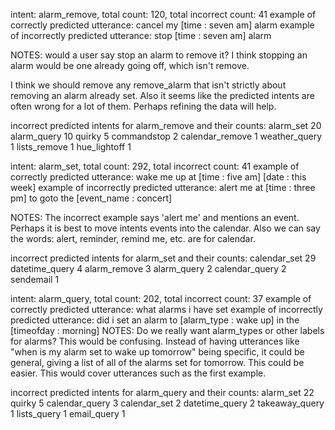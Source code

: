 intent: alarm_remove, total count: 120, total incorrect count: 41
 example of correctly predicted utterance: cancel my [time : seven am] alarm
 example of incorrectly predicted utterance: stop [time : seven am] alarm

 NOTES: would a user say stop an alarm to remove it? I think stopping an alarm would be one already going off, which isn't remove.

 I think we should remove any remove_alarm that isn't strictly about removing an alarm already set. Also it seems like the predicted intents are often wrong for a lot of them. Perhaps refining the data will help.

incorrect predicted intents for alarm_remove and their counts:
alarm_set          20
alarm_query        10
quirky              5
commandstop         2
calendar_remove     1
weather_query       1
lists_remove        1
hue_lightoff        1



intent: alarm_set, total count: 292, total incorrect count: 41
 example of correctly predicted utterance: wake me up at [time : five am] [date : this week]
 example of incorrectly predicted utterance: alert me at [time : three pm] to goto the [event_name : concert]
 
 NOTES: The incorrect example says 'alert me' and mentions an event. Perhaps it is best to move intents events into the calendar.
 Also we can say the words: alert, reminder, remind me, etc. are for calendar. 

incorrect predicted intents for alarm_set and their counts:
calendar_set      29
datetime_query     4
alarm_remove       3
alarm_query        2
calendar_query     2
sendemail          1

intent: alarm_query, total count: 202, total incorrect count: 37
 example of correctly predicted utterance: what alarms i have set
 example of incorrectly predicted utterance: did i set an alarm to [alarm_type : wake up] in the [timeofday : morning]
 NOTES: Do we really want alarm_types or other labels for alarms? This would be confusing. Instead of having utterances like "when is my alarm set to wake up tomorrow" being specific,
 it could be general, giving a list of all of the alarms set for tomorrow. This could be easier. This would cover utterances such as the first example.

incorrect predicted intents for alarm_query and their counts:
alarm_set         22
quirky             5
calendar_query     3
calendar_set       2
datetime_query     2
takeaway_query     1
lists_query        1
email_query        1

